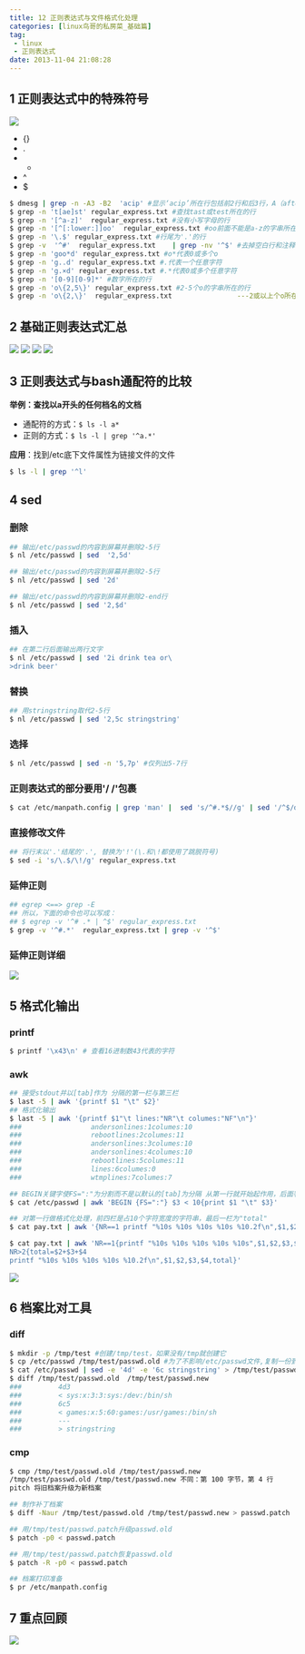 ```yaml
---
title: 12 正则表达式与文件格式化处理
categories: [linux鸟哥的私房菜_基础篇]
tag:
 - linux
 - 正则表达式
date: 2013-11-04 21:08:28
---
```


## 1 正则表达式中的特殊符号
![](http://o7m5xjmtl.bkt.clouddn.com/14897698758186.jpg)


+ {}
+ .
+ *
+ ^
+ $

```bash
$ dmesg | grep -n -A3 -B2  'acip' #显示‘acip’所在行包括前2行和后3行，A（after）B(before)
$ grep -n 't[ae]st' regular_express.txt #查找tast或test所在的行
$ grep -n '[^a-z]'  regular_express.txt #没有小写字母的行
$ grep -n '[^[:lower:]]oo'  regular_express.txt #oo前面不能是a-z的字串所在的行以及行号,例如1oo，Aoo可以，goo就不行 
$ grep -n '\.$' regular_express.txt #行尾为'.'的行
$ grep -v  '^#'  regular_express.txt    | grep -nv '^$' #去掉空白行和注释行
$ grep -n 'goo*d' regular_express.txt #o*代表0或多个o
$ grep -n 'g..d' regular_express.txt #.代表一个任意字符
$ grep -n 'g.×d' regular_express.txt #.*代表0或多个任意字符
$ grep -n '[0-9][0-9]*' #数字所在的行
$ grep -n 'o\{2,5\}' regular_express.txt #2-5个o的字串所在的行
$ grep -n 'o\{2,\}'  regular_express.txt                ---2或以上个o所在的行
```

## 2 基础正则表达式汇总
![](http://o7m5xjmtl.bkt.clouddn.com/14897699675001.jpg)
![](http://o7m5xjmtl.bkt.clouddn.com/14897699788589.jpg)
![](http://o7m5xjmtl.bkt.clouddn.com/14897699896788.jpg)
![](http://o7m5xjmtl.bkt.clouddn.com/14897699991358.jpg)

## 3 正则表达式与bash通配符的比较
**举例：查找以a开头的任何档名的文档**

+ 通配符的方式：`$ ls -l a*`
+ 正则的方式：`$ ls -l | grep '^a.*'`

**应用**：找到/etc底下文件属性为链接文件的文件

```bash
$ ls -l | grep '^l'
```

## 4 sed
### 删除

```bash
## 输出/etc/passwd的内容到屏幕并删除2-5行
$ nl /etc/passwd | sed  '2,5d'

## 输出/etc/passwd的内容到屏幕并删除2-5行
$ nl /etc/passwd | sed '2d'

## 输出/etc/passwd的内容到屏幕并删除2-end行
$ nl /etc/passwd | sed '2,$d'
```

### 插入

```bash
## 在第二行后面输出两行文字
$ nl /etc/passwd | sed '2i drink tea or\
>drink beer'
```

### 替换

```bash
## 用stringstring取代2-5行
$ nl /etc/passwd | sed '2,5c stringstring'
```

### 选择
```bash
$ nl /etc/passwd | sed -n '5,7p' #仅列出5-7行
```

### 正则表达式的部分要用'/ /'包裹

```bash
$ cat /etc/manpath.config | grep 'man' |  sed 's/^#.*$//g' | sed '/^$/d' #匹配有'man'的行，且去掉注释行
```

### 直接修改文件

```bash
## 将行末以'.'结尾的'.', 替换为'!'(\.和\!都使用了跳脱符号)
$ sed -i 's/\.$/\!/g' regular_express.txt
```

### 延伸正则

```bash
## egrep <==> grep -E
## 所以，下面的命令也可以写成：
## $ egrep -v '^# .* | ^$' regular_express.txt   
$ grep -v '^#.*'  regular_express.txt | grep -v '^$' 
```

### 延伸正则详细
![](http://o7m5xjmtl.bkt.clouddn.com/14897700204447.jpg)

## 5 格式化输出
### printf

```bash
$ printf '\x43\n' # 查看16进制数43代表的字符
```

### awk

```bash
## 接受stdout并以[tab]作为 分隔的第一栏与第三栏
$ last -5 | awk '{printf $1 "\t" $2}' 
## 格式化输出
$ last -5 | awk '{printf $1"\t lines:"NR"\t columes:"NF"\n"}'
###                 andersonlines:1columes:10
###                 rebootlines:2columes:11
###                 andersonlines:3columes:10
###                 andersonlines:4columes:10
###                 rebootlines:5columes:11
###                 lines:6columes:0
###                 wtmplines:7columes:7

## BEGIN关键字使FS=":"为分割而不是以默认的[tab]为分隔 从第一行就开始起作用，后面判断第三栏是否小于10,是的话就执行后面的打印指令
$ cat /etc/passwd | awk 'BEGIN {FS=":"} $3 < 10{print $1 "\t" $3}'

## 对第一行做格式化处理，前四栏是占10个字符宽度的字符串，最后一栏为"total"
$ cat pay.txt | awk '{NR==1 printf "%10s %10s %10s %10s %10.2f\n",$1,$2,$3,$4,"total"}'
```

```bash
$ cat pay.txt | awk 'NR==1{printf "%10s %10s %10s %10s %10s",$1,$2,$3,$4,"Total"}
NR>2{total=$2+$3+$4
printf "%10s %10s %10s %10s %10.2f\n",$1,$2,$3,$4,total}'
```
![](http://o7m5xjmtl.bkt.clouddn.com/14897702894536.jpg)

## 6 档案比对工具
### diff

```bash
$ mkdir -p /tmp/test #创建/tmp/test，如果没有/tmp就创建它
$ cp /etc/passwd /tmp/test/passwd.old #为了不影响/etc/passwd文件,复制一份到/tmp/test，重新取名passwd.old
$ cat /etc/passwd | sed -e '4d' -e '6c stringstring' > /tmp/test/passwd.new #通过sed 接受stdout，第4行删掉，第6行替换                        为"stringstring"
$ diff /tmp/test/passwd.old  /tmp/test/passwd.new
###         4d3
###         < sys:x:3:3:sys:/dev:/bin/sh
###         6c5
###         < games:x:5:60:games:/usr/games:/bin/sh
###         ---
###         > stringstring
```

### cmp

```bash
$ cmp /tmp/test/passwd.old /tmp/test/passwd.new 
/tmp/test/passwd.old /tmp/test/passwd.new 不同：第 100 字节，第 4 行
pitch 将旧档案升级为新档案

## 制作补丁档案
$ diff -Naur /tmp/test/passwd.old /tmp/test/passwd.new > passwd.patch

## 用/tmp/test/passwd.patch升级passwd.old
$ patch -p0 < passwd.patch

## 用/tmp/test/passwd.patch恢复passwd.old
$ patch -R -p0 < passwd.patch

## 档案打印准备
$ pr /etc/manpath.config
```

## 7 重点回顾
![](http://o7m5xjmtl.bkt.clouddn.com/14897703359040.jpg)


